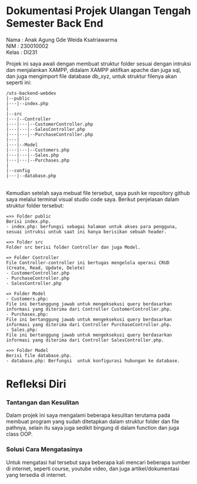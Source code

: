 <h1>Dokumentasi Projek Ulangan Tengah Semester Back End</h1>

Nama    : Anak Agung Gde Weida Ksatriawarma<br>
NIM     : 230010002<br>
Kelas   : DI231<br>



Projek ini saya awali dengan membuat struktur folder sesuai dengan intruksi dan menjalankan XAMPP, didalam XAMPP aktifkan apache dan juga sql, dan juga mengimport file database db_xyz, untuk struktur filenya akan seperti ini:

~~~
/uts-backend-webdev
|--public
|···|--index.php
|
|--src
|···|--Controller
|···|···|--CustomerController.php
|···|···|--SalesController.php
|···|···|--PurchaseController.php
|···|
|···|--Model
|···|···|--Customers.php
|···|···|--Sales.php
|···|···|--Purchases.php
|
|--config
|···|--database.php
~~~

<br>
Kemudian setelah saya mebuat file tersebut, saya push ke repository github saya melalui terminal visual studio code saya. Berikut penjelasan dalam struktur folder tersebut:
<br>

~~~
=>> Folder public
Berisi index.php.
- index.php: berfungsi sebagai halaman untuk akses para pengguna, sesuai intruksi untuk saat ini hanya berisikan sebuah header.

=>> Folder src
Folder src berisi folder Controller dan juga Model.

=> Folder Controller
File Controller-controller ini bertugas mengelola operasi CRUD (Create, Read, Update, Delete)
- CustomerController.php
- PurchaseController.php
- SalesController.php

=> Folder Model
- Customers.php:
File ini bertanggung jawab untuk mengeksekusi query berdasarkan informasi yang diterima dari Controller CustomerController.php.
- Purchases.php:
File ini bertanggung jawab untuk mengeksekusi query berdasarkan informasi yang diterima dari Controller PurchaseController.php. 
- Sales.php:
File ini bertanggung jawab untuk mengeksekusi query berdasarkan informasi yang diterima dari Controller SalesController.php.

=>> Folder Model
Berisi file database.php.
- database.php: Berfungsi  untuk konfigurasi hubungan ke database.
~~~

<h1>Refleksi Diri</h1>
<h3>Tantangan dan Kesulitan</h3>
Dalam projek ini saya mengalami beberapa kesulitan terutama pada membuat program yang sudah ditetapkan dalam struktur folder dan file pathnya, selain itu saya juga sedikit bingung di dalam function dan juga class OOP.

<h3>Solusi Cara Mengatasinya</h3>
Untuk mengatasi hal tersebut saya beberapa kali mencari beberapa sumber di internet, seperti course, youtube video, dan juga artikel/dokumentasi yang tersedia di internet.

